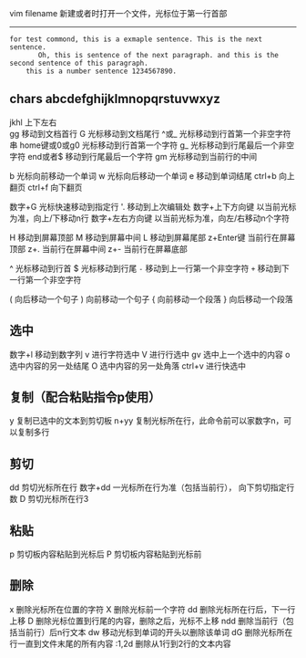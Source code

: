 vim filename 新建或者时打开一个文件，光标位于第一行首部

------------------------------------------------------------------------------------
    for test commond, this is a exmaple sentence. This is the next sentence.
           Oh, this is sentence of the next paragraph. and this is the second sentence of this paragraph.
        this is a number sentence 1234567890.
chars abcdefghijklmnopqrstuvwxyz
------------------------------------------------------------------------------------


jkhl 上下左右   
gg 移动到文档首行
G 光标移动到文档尾行
^或_ 光标移动到行首第一个非空字符串
home键或0或g0 光标移动到行首第一个字符
g_ 光标移动到行尾最后一个非空字符
end或者$ 移动到行尾最后一个字符
gm 光标移动到当前行的中间

b 光标向前移动一个单词
w 光标向后移动一个单词
e 移动到单词结尾
ctrl+b 向上翻页
ctrl+f 向下翻页

数字+G 光标快速移动到指定行
'. 移动到上次编辑处
数字+上下方向键 以当前光标为准，向上/下移动n行
数字+左右方向键 以当前光标为准，向左/右移动n个字符

H 移动到屏幕顶部
M 移动到屏幕中间
L 移动到屏幕尾部
z+Enter键 当前行在屏幕顶部
z+. 当前行在屏幕中间
z+- 当前行在屏幕底部

^ 光标移动到行首
$ 光标移动到行尾
`-` 移动到上一行第一个非空字符
`+` 移动到下一行第一个非空字符

( 向后移动一个句子
) 向前移动一个句子
{ 向前移动一个段落
} 向后移动一个段落

## 选中
数字+l 移动到数字列
v 进行字符选中
V 进行行选中
gv 选中上一个选中的内容
o 选中内容的另一处结尾
O 选中内容的另一处角落
ctrl+v 进行快选中

## 复制（配合粘贴指令p使用）
y 复制已选中的文本到剪切板
n+yy 复制光标所在行，此命令前可以家数字n，可以复制多行

## 剪切
dd 剪切光标所在行
数字+dd 一光标所在行为准（包括当前行）， 向下剪切指定行数
D 剪切光标所在行3

## 粘贴
p 剪切板内容粘贴到光标后
P 剪切板内容粘贴到光标前

## 删除
x 删除光标所在位置的字符
X 删除光标前一个字符
dd 删除光标所在行后，下一行上移
D 删除光标位置到行尾的内容，删除之后，光标不上移
ndd 删除当前行（包括当前行）后n行文本
dw 移动光标到单词的开头以删除该单词
dG 删除光标所在行一直到文件末尾的所有内容
:1,2d 删除从1行到2行的文本内容
















































